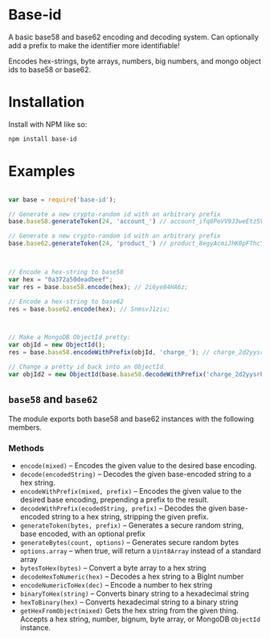 # Base-id

A basic base58 and base62 encoding and decoding system. Can optionally add a prefix to make the identifier more identifiable!

Encodes hex-strings, byte arrays, numbers, big numbers, and mongo object ids to base58 or base62.

# Installation 

Install with NPM like so:

```sh
npm install base-id
```

# Examples

```js

var base = require('base-id');

// Generate a new crypto-random id with an arbitrary prefix
base.base58.generateToken(24, 'account_') // account_ifq8PeVV9J3weEtz5V14cr9H7AuKhndD

// Generate a new crypto-random id with an arbitrary prefix
base.base62.generateToken(24, 'product_') // product_8egyAcmiJhK0pFThcYHYIojG9GIKK7A4



// Encode a hex-string to base58
var hex = "0a372a50deadbeef";
var res = base.base58.encode(hex); // 2i6ye84HA6z;

// Encode a hex-string to base62
res = base.base62.encode(hex); // SnmsvJ1ziv;



// Make a MongoDB ObjectId pretty:
var objId = new ObjectId();
res = base.base58.encodeWithPrefix(objId, 'charge_'); // charge_2d2yysrPLNBLYpWfK

// Change a pretty id back into an ObjectId
var objId2 = new ObjectId(base.base58.decodeWithPrefix('charge_2d2yysrPLNBLYpWfK', 'charge_')); // new ObjectId("55ea16f30c169b651ddf40ea")


```

## `base58` and `base62`

The module exports both base58 and base62 instances with the following members. 

### Methods

 * `encode(mixed)` – Encodes the given value to the desired base encoding.
 * `decode(encodedString)` – Decodes the given base-encoded string to a hex string.
 * `encodeWithPrefix(mixed, prefix)` – Encodes the given value to the desired base encoding, prepending a prefix to the result.
 * `decodeWithPrefix(ecodedString, prefix)` – Decodes the given base-encoded string to a hex string, stripping the given prefix.
 * `generateToken(bytes, prefix)` – Generates a secure random string, base encoded, with an optional prefix
 * `generateBytes(count, options)` – Generates secure random bytes
  * `options.array` – when true, will return a `Uint8Array` instead of a standard array
 * `bytesToHex(bytes)` – Convert a byte array to a hex string
 * `decodeHexToNumeric(hex)` – Decodes a hex string to a BigInt number
 * `encodeNumericToHex(dec)` – Encode a number to hex string
 * `binaryToHex(string)` – Converts binary string to a hexadecimal string
 * `hexToBinary(hex)` – Converts hexadecimal string to a binary string
 * `getHexFromObject(mixed)` Gets the hex string from the given thing. Accepts a hex string, number, bignum, byte array, or MongoDB `ObjectId` instance.
 